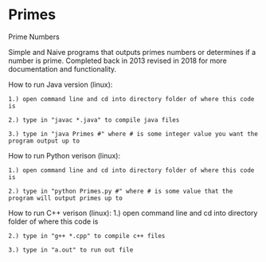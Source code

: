 # Primes
Prime Numbers

Simple and Naive programs that outputs primes numbers or determines if a number is prime. Completed back in 2013 revised in 2018 for more documentation and functionality.



How to run Java version (linux):

	1.) open command line and cd into directory folder of where this code is
	
	2.) type in "javac *.java" to compile java files
	
	3.) type in "java Primes #" where # is some integer value you want the program output up to
	


How to run Python verison (linux):

	1.) open command line and cd into directory folder of where this code is
	
	2.) type in "python Primes.py #" where # is some value that the program will output primes up to
	


How to run C++ verison (linux):
	1.) open command line and cd into directory folder of where this code is
	
	2.) type in "g++ *.cpp" to compile c++ files
	
	3.) type in "a.out" to run out file
